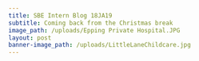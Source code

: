 ```yaml
---
title: SBE Intern Blog 18JA19
subtitle: Coming back from the Christmas break
image_path: /uploads/Epping Private Hospital.JPG
layout: post
banner-image_path: /uploads/LittleLaneChildcare.jpg
---
```

